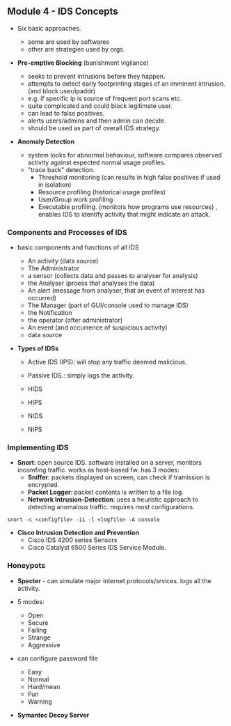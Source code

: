## Module 4 - IDS Concepts
- Six basic approaches.
    - some are used by softwares
    - other are strategies used by orgs.

- **Pre-emptive Blocking** (banishment vigilance)
    - seeks to prevent intrusions before they happen.
    - attempts to detect early footprinting stages of an imminent intrusion. (and block user/ipaddr)
    - e.g. if specific ip is source of frequent port scans etc.
    - quite complicated and could block legitimate user.
    - can lead to false positives.
    - alerts users/admins and then admin can decide.
    - should be used as part of overall IDS strategy.

- **Anomaly Detection**
    - system looks for abnormal behaviour, software compares observed activity against expected normal usage profiles.
    - "trace back" detection.
        - Threshold monitoring (can results in high false positives if used in isolation)
        - Resource profiling (historical usage profiles)
        - User/Group work profiling
        - Executable profiling. (monitors how programs use resources) , enables IDS to identify activity that might indicate an attack.


### Components and Processes of IDS
- basic components and functions of all IDS
    - An activity (data source)
    - The Administrator
    - a sensor (collects data and passes to analyser for analysis)
    - the Analyser (proess that analyses the data)
    - An alert (message from analyser, that an event of interest has occurred)
    - The Manager (part of GUI/console used to manage IDS)
    - the Notification
    - the operator (ofter administrator)
    - An event (and occurrence of suspicious activity)
    - data source

- **Types of IDSs**
    - Active IDS (IPS): will stop any traffic deemed malicious.

    - Passive IDS.: simply logs the activity.

    - HIDS
    - HIPS
    - NIDS
    - NIPS


### Implementing IDS
- **Snort**: open source IDS. software installed on a server, monitors incomfing traffic. works as host-based fw. has 3 modes:
    - **Sniffer**: packets displayed on screen, can check if tramission is encrypted.
    - **Packet Logger**: packet contents is written to a file log.
    - **Network Intrusion-Detection**: uses a heuristic approach to detecting anomalous traffic. requires most configurations.

```
snort -c <configfile> -i1 -l <logfile> -A console
```
- **Cisco Intrusion Detection and Prevention**
    - Cisco IDS 4200 series Sensors
    - Cisco Catalyst 6500 Series IDS Service Module.


### Honeypots
- **Specter** - can simulate major internet protocols/srvices. logs all the activity.
- 5 modes:
    - Open
    - Secure
    - Failing
    - Strange
    - Aggressive
- can configure password file
    - Easy
    - Normal
    - Hard/mean
    - Fun
    - Warning

- **Symantec Decoy Server**
